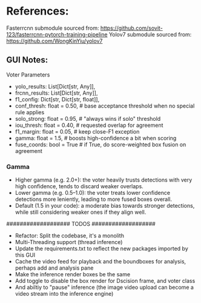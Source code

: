 # References:
Fasterrcnn submodule sourced from: https://github.com/sovit-123/fasterrcnn-pytorch-training-pipeline
Yolov7 submodule sourced from: https://github.com/WongKinYiu/yolov7

## GUI Notes:
Voter Parameters
- yolo_results: List[Dict[str, Any]],
- frcnn_results: List[Dict[str, Any]],
- f1_config: Dict[str, Dict[str, float]],
- conf_thresh: float = 0.50,      # base acceptance threshold when no special rule applies
- solo_strong: float = 0.95,      # "always wins if solo" threshold
- iou_thresh: float = 0.40,       # requested overlap for agreement
- f1_margin: float = 0.05,        # keep close-F1 exception
- gamma: float = 1.5,             # boosts high-confidence a bit when scoring
- fuse_coords: bool = True        # if True, do score-weighted box fusion on agreement

### Gamma
- Higher gamma (e.g. 2.0+): the voter heavily trusts detections with very high confidence, tends to discard weaker overlaps.
- Lower gamma (e.g. 0.5–1.0): the voter treats lower confidence detections more leniently, leading to more fused boxes overall.
- Default (1.5 in your code): a moderate bias towards stronger detections, while still considering weaker ones if they align well.

################### TODOS ###################
- Refactor: Split the codebase, it's a monolith
- Multi-Threading support (thread inference) 
- Update the requirements.txt to reflect the new packages imported by this GUI
- Cache the video feed for playback and the boundboxes for analysis, perhaps add and analysis pane
- Make the inference render boxes be the same
- Add toggle to disable the box render for Dscision frame, and voter class
- And abiltiy to "pause" inference (the image video upload can become a video stream into the inference engine)
